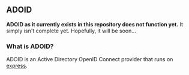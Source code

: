 ## ADOID

**ADOID as it currently exists in this repository does not function yet.** It simply isn't complete
yet. Hopefully, it will be soon...

### What is ADOID?

ADOID is an Active Directory OpenID Connect provider that runs on [express](http://expressjs.com/).
